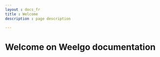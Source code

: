 ```yaml
---
layout : docs_fr
title : Welcome
description : page description

---
```


# Welcome on Weelgo documentation